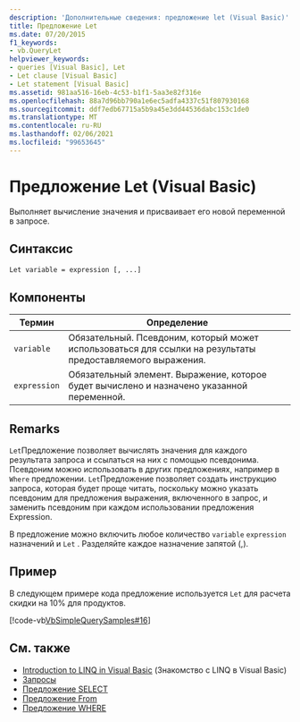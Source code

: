 ```yaml
---
description: 'Дополнительные сведения: предложение let (Visual Basic)'
title: Предложение Let
ms.date: 07/20/2015
f1_keywords:
- vb.QueryLet
helpviewer_keywords:
- queries [Visual Basic], Let
- Let clause [Visual Basic]
- Let statement [Visual Basic]
ms.assetid: 981aa516-16eb-4c53-b1f1-5aa3e82f316e
ms.openlocfilehash: 88a7d96bb790a1e6ec5adfa4337c51f807930168
ms.sourcegitcommit: ddf7edb67715a5b9a45e3dd44536dabc153c1de0
ms.translationtype: MT
ms.contentlocale: ru-RU
ms.lasthandoff: 02/06/2021
ms.locfileid: "99653645"
---
```

# <a name="let-clause-visual-basic"></a>Предложение Let (Visual Basic)

Выполняет вычисление значения и присваивает его новой переменной в запросе.  
  
## <a name="syntax"></a>Синтаксис  
  
```vb  
Let variable = expression [, ...]  
```  
  
## <a name="parts"></a>Компоненты  
  
|Термин|Определение|  
|---|---|  
|`variable`|Обязательный. Псевдоним, который может использоваться для ссылки на результаты предоставляемого выражения.|  
|`expression`|Обязательный элемент. Выражение, которое будет вычислено и назначено указанной переменной.|  
  
## <a name="remarks"></a>Remarks  

 `Let`Предложение позволяет вычислять значения для каждого результата запроса и ссылаться на них с помощью псевдонима. Псевдоним можно использовать в других предложениях, например в `Where` предложении. `Let`Предложение позволяет создать инструкцию запроса, которая будет проще читать, поскольку можно указать псевдоним для предложения выражения, включенного в запрос, и заменить псевдоним при каждом использовании предложения Expression.  
  
 В предложение можно включить любое количество `variable` `expression` назначений и `Let` . Разделяйте каждое назначение запятой (,).  
  
## <a name="example"></a>Пример  

 В следующем примере кода предложение используется `Let` для расчета скидки на 10% для продуктов.  
  
 [!code-vb[VbSimpleQuerySamples#16](~/samples/snippets/visualbasic/VS_Snippets_VBCSharp/VbSimpleQuerySamples/VB/QuerySamples1.vb#16)]  
  
## <a name="see-also"></a>См. также

- [Introduction to LINQ in Visual Basic](../../programming-guide/language-features/linq/introduction-to-linq.md) (Знакомство с LINQ в Visual Basic)
- [Запросы](index.md)
- [Предложение SELECT](select-clause.md)
- [Предложение From](from-clause.md)
- [Предложение WHERE](where-clause.md)
